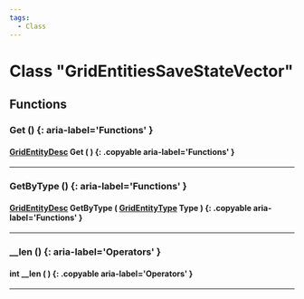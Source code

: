 ```yaml
---
tags:
  - Class
---
```

# Class "GridEntitiesSaveStateVector"

## Functions
### Get () {: aria-label='Functions' }
#### [GridEntityDesc](https://wofsauge.github.io/IsaacDocs/rep/GridEntityDesc.html) Get ( ) {: .copyable aria-label='Functions' }

___
### GetByType () {: aria-label='Functions' }
#### [GridEntityDesc](https://wofsauge.github.io/IsaacDocs/rep/GridEntityDesc.html) GetByType ( [GridEntityType](https://wofsauge.github.io/IsaacDocs/rep/enums/GridEntityType.html) Type ) {: .copyable aria-label='Functions' }

___
### __len () {: aria-label='Operators' }
#### int __len ( ) {: .copyable aria-label='Operators' }

___